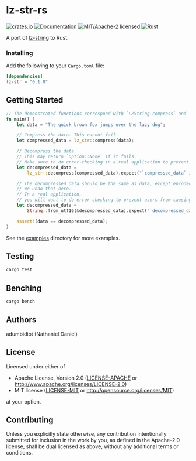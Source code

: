 # lz-str-rs
[![crates.io](https://img.shields.io/crates/v/lz-str.svg)](https://crates.io/crates/lz-str)
[![Documentation](https://docs.rs/lz-str/badge.svg)](https://docs.rs/lz-str)
[![MIT/Apache-2 licensed](https://img.shields.io/crates/l/lz-str.svg)](./LICENSE-APACHE)
![Rust](https://github.com/adumbidiot/lz-str-rs/workflows/Rust/badge.svg)

A port of [lz-string](https://github.com/pieroxy/lz-string) to Rust. 

### Installing

Add the following to your `Cargo.toml` file:

```toml
[dependencies]
lz-str = "0.1.0"
```

## Getting Started

```rust
// The demonstrated functions correspond with `LZString.compress` and `LZString.decompress` from the JS version.
fn main() {
    let data = "The quick brown fox jumps over the lazy dog";

    // Compress the data. This cannot fail.
    let compressed_data = lz_str::compress(data);

    // Decompress the data.
    // This may return `Option::None` if it fails.
    // Make sure to do error-checking in a real application to prevent crashes!
    let decompressed_data =
        lz_str::decompress(compressed_data).expect("`compressed_data` is invalid");

    // The decompressed_data should be the same as data, except encoded as UTF16.
    // We undo that here.
    // In a real application,
    // you will want to do error checking to prevent users from causing crashes with invalid data.
    let decompressed_data =
        String::from_utf16(&decompressed_data).expect("`decompressed_data` is not valid UTF16");

    assert!(data == decompressed_data);
}
```

See the [examples](https://github.com/adumbidiot/lz-str-rs/tree/master/examples) directory for more examples.

## Testing
```bash
cargo test
```

## Benching
```bash
cargo bench
```

## Authors
adumbidiot (Nathaniel Daniel)

## License
Licensed under either of
 * Apache License, Version 2.0
   ([LICENSE-APACHE](LICENSE-APACHE) or http://www.apache.org/licenses/LICENSE-2.0)
 * MIT license
   ([LICENSE-MIT](LICENSE-MIT) or http://opensource.org/licenses/MIT)

at your option.

## Contributing
Unless you explicitly state otherwise, any contribution intentionally submitted
for inclusion in the work by you, as defined in the Apache-2.0 license, shall be
dual licensed as above, without any additional terms or conditions.